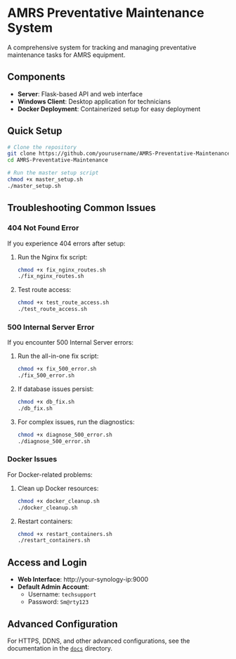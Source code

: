 # AMRS Preventative Maintenance System

A comprehensive system for tracking and managing preventative maintenance tasks for AMRS equipment.

## Components

- **Server**: Flask-based API and web interface
- **Windows Client**: Desktop application for technicians
- **Docker Deployment**: Containerized setup for easy deployment

## Quick Setup

```bash
# Clone the repository
git clone https://github.com/yourusername/AMRS-Preventative-Maintenance.git
cd AMRS-Preventative-Maintenance

# Run the master setup script
chmod +x master_setup.sh
./master_setup.sh
```

## Troubleshooting Common Issues

### 404 Not Found Error

If you experience 404 errors after setup:

1. Run the Nginx fix script:
   ```bash
   chmod +x fix_nginx_routes.sh
   ./fix_nginx_routes.sh
   ```

2. Test route access:
   ```bash
   chmod +x test_route_access.sh
   ./test_route_access.sh
   ```

### 500 Internal Server Error

If you encounter 500 Internal Server errors:

1. Run the all-in-one fix script:
   ```bash
   chmod +x fix_500_error.sh
   ./fix_500_error.sh
   ```

2. If database issues persist:
   ```bash
   chmod +x db_fix.sh
   ./db_fix.sh
   ```

3. For complex issues, run the diagnostics:
   ```bash
   chmod +x diagnose_500_error.sh
   ./diagnose_500_error.sh
   ```

### Docker Issues

For Docker-related problems:

1. Clean up Docker resources:
   ```bash
   chmod +x docker_cleanup.sh
   ./docker_cleanup.sh
   ```

2. Restart containers:
   ```bash
   chmod +x restart_containers.sh
   ./restart_containers.sh
   ```

## Access and Login

- **Web Interface**: http://your-synology-ip:9000
- **Default Admin Account**: 
  - Username: `techsupport`
  - Password: `Sm@rty123`

## Advanced Configuration

For HTTPS, DDNS, and other advanced configurations, see the documentation in the [`docs`](./docs) directory.
